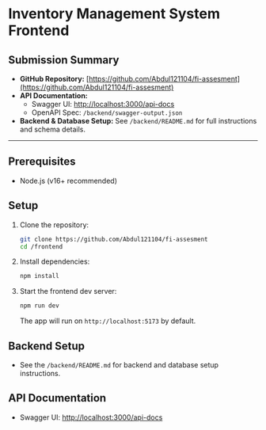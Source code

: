 # Inventory Management System Frontend

## Submission Summary

- **GitHub Repository:** [https://github.com/Abdul121104/fi-assesment](https://github.com/Abdul121104/fi-assesment)
- **API Documentation:**
  - Swagger UI: [http://localhost:3000/api-docs](http://localhost:3000/api-docs)
  - OpenAPI Spec: `/backend/swagger-output.json`
- **Backend & Database Setup:** See `/backend/README.md` for full instructions and schema details.

---

## Prerequisites
- Node.js (v16+ recommended)

## Setup
1. Clone the repository:
   ```bash
   git clone https://github.com/Abdul121104/fi-assesment
   cd /frontend
   ```
2. Install dependencies:
   ```bash
   npm install
   ```
3. Start the frontend dev server:
   ```bash
   npm run dev
   ```
   The app will run on `http://localhost:5173` by default.

## Backend Setup
- See the `/backend/README.md` for backend and database setup instructions.

## API Documentation
- Swagger UI: [http://localhost:3000/api-docs](http://localhost:3000/api-docs)
